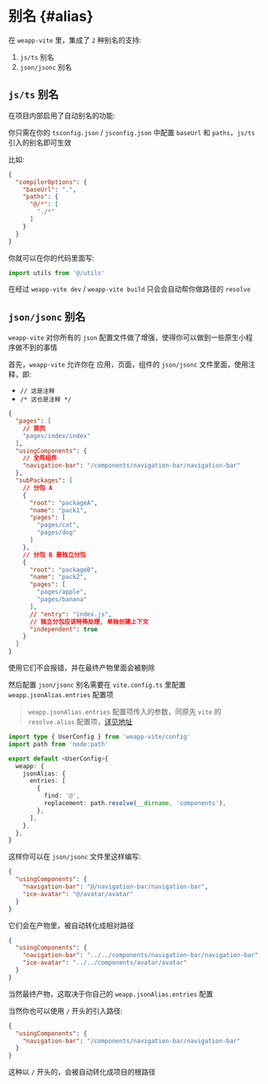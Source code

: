 # 别名 {#alias}

在 `weapp-vite` 里，集成了 `2` 种别名的支持:

1. `js/ts` 别名
2. `json/jsonc` 别名

## `js/ts` 别名

在项目内部启用了自动别名的功能:

你只需在你的 `tsconfig.json` / `jsconfig.json` 中配置 `baseUrl` 和 `paths`，`js/ts` 引入的别名即可生效

比如:

```json
{
  "compilerOptions": {
    "baseUrl": ".",
    "paths": {
      "@/*": [
        "./*"
      ]
    }
  }
}
```

你就可以在你的代码里面写:

```ts
import utils from '@/utils'
```

在经过 `weapp-vite dev` / `weapp-vite build` 只会会自动帮你做路径的 `resolve`

## `json/jsonc` 别名

`weapp-vite` 对你所有的 `json` 配置文件做了增强，使得你可以做到一些原生小程序做不到的事情

首先，`weapp-vite` 允许你在 应用，页面，组件的 `json/jsonc` 文件里面，使用注释，即:

- `// 这是注释`
- `/* 这也是注释 */`

```json
{
  "pages": [
    // 首页
    "pages/index/index"
  ],
  "usingComponents": {
    // 全局组件
    "navigation-bar": "/components/navigation-bar/navigation-bar"
  },
  "subPackages": [
    // 分包 A
    {
      "root": "packageA",
      "name": "pack1",
      "pages": [
        "pages/cat",
        "pages/dog"
      ]
    },
    // 分包 B 是独立分包
    {
      "root": "packageB",
      "name": "pack2",
      "pages": [
        "pages/apple",
        "pages/banana"
      ],
      // "entry": "index.js",
      // 独立分包应该特殊处理, 单独创建上下文
      "independent": true
    }
  ]
}
```

使用它们不会报错，并在最终产物里面会被剔除

然后配置 `json/jsonc` 别名需要在 `vite.config.ts` 里配置 `weapp.jsonAlias.entries` 配置项

> `weapp.jsonAlias.entries` 配置项传入的参数，同原先 `vite` 的 `resolve.alias` 配置项，[详见地址](https://vite.dev/config/shared-options.html#resolve-alias)

```ts
import type { UserConfig } from 'weapp-vite/config'
import path from 'node:path'

export default <UserConfig>{
  weapp: {
    jsonAlias: {
      entries: [
        {
          find: '@',
          replacement: path.resolve(__dirname, 'components'),
        },
      ],
    },
  },
}
```

这样你可以在 `json/jsonc` 文件里这样编写:

```json
{
  "usingComponents": {
    "navigation-bar": "@/navigation-bar/navigation-bar",
    "ice-avatar": "@/avatar/avatar"
  }
}
```

它们会在产物里，被自动转化成相对路径

```json
{
  "usingComponents": {
    "navigation-bar": "../../components/navigation-bar/navigation-bar",
    "ice-avatar": "../../components/avatar/avatar"
  }
}
```

当然最终产物，这取决于你自己的 `weapp.jsonAlias.entries` 配置

当然你也可以使用 `/` 开头的引入路径:

```json
{
  "usingComponents": {
    "navigation-bar": "/components/navigation-bar/navigation-bar"
  }
}
```

这种以 `/` 开头的，会被自动转化成项目的根路径
